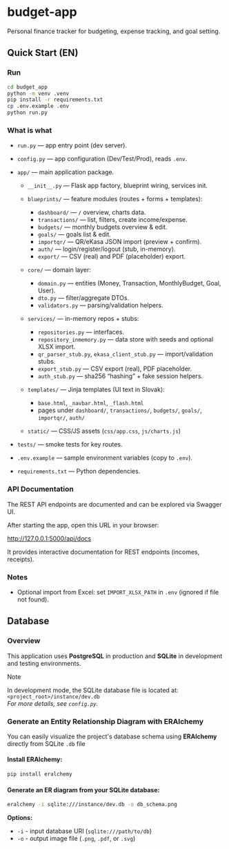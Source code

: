 # budget-app
Personal finance tracker for budgeting, expense tracking, and goal setting.

## Quick Start (EN)

### Run
```bash
cd budget_app
python -m venv .venv
pip install -r requirements.txt
cp .env.example .env
python run.py
````

### What is what

* `run.py` — app entry point (dev server).
* `config.py` — app configuration (Dev/Test/Prod), reads `.env`.
* `app/` — main application package.

  * `__init__.py` — Flask app factory, blueprint wiring, services init.
  * `blueprints/` — feature modules (routes + forms + templates):

    * `dashboard/` — `/` overview, charts data.
    * `transactions/` — list, filters, create income/expense.
    * `budgets/` — monthly budgets overview & edit.
    * `goals/` — goals list & edit.
    * `importqr/` — QR/eKasa JSON import (preview + confirm).
    * `auth/` — login/register/logout (stub, in-memory).
    * `export/` — CSV (real) and PDF (placeholder) export.
  * `core/` — domain layer:

    * `domain.py` — entities (Money, Transaction, MonthlyBudget, Goal, User).
    * `dto.py` — filter/aggregate DTOs.
    * `validators.py` — parsing/validation helpers.
  * `services/` — in-memory repos + stubs:

    * `repositories.py` — interfaces.
    * `repository_inmemory.py` — data store with seeds and optional XLSX import.
    * `qr_parser_stub.py`, `ekasa_client_stub.py` — import/validation stubs.
    * `export_stub.py` — CSV export (real), PDF placeholder.
    * `auth_stub.py` — sha256 “hashing” + fake session helpers.
  * `templates/` — Jinja templates (UI text in Slovak):

    * `base.html`, `_navbar.html`, `_flash.html`
    * pages under `dashboard/`, `transactions/`, `budgets/`, `goals/`, `importqr/`, `auth/`
  * `static/` — CSS/JS assets (`css/app.css`, `js/charts.js`)
* `tests/` — smoke tests for key routes.
* `.env.example` — sample environment variables (copy to `.env`).
* `requirements.txt` — Python dependencies.

### API Documentation
 The REST API endpoints are documented and can be explored via Swagger UI.

After starting the app, open this URL in your browser: 

http://127.0.0.1:5000/api/docs 

It provides interactive documentation for REST endpoints (incomes, receipts).

### Notes

* Optional import from Excel: set `IMPORT_XLSX_PATH` in `.env` (ignored if file not found).


## Database
### Overview

This application uses **PostgreSQL** in production and **SQLite** in development and testing environments.

> [!NOTE]
> In development mode, the SQLite database file is located at: \
> ```<project_root>/instance/dev.db``` \
> *For more details, see `config.py`.*

### Generate an Entity Relationship Diagram with ERAlchemy
You can easily visualize the project's database schema using **ERAlchemy** directly from SQLite `.db` file
#### Install ERAlchemy:

``` bash
pip install eralchemy
```

#### Generate an ER diagram from your SQLite database:
``` bash
eralchemy -i sqlite:///instance/dev.db -o db_schema.png
```
**Options:**
- `-i` - input database URI (`sqlite:///path/to/db`)
- `-o` - output image file (`.png`, `.pdf`, or `.svg`)
